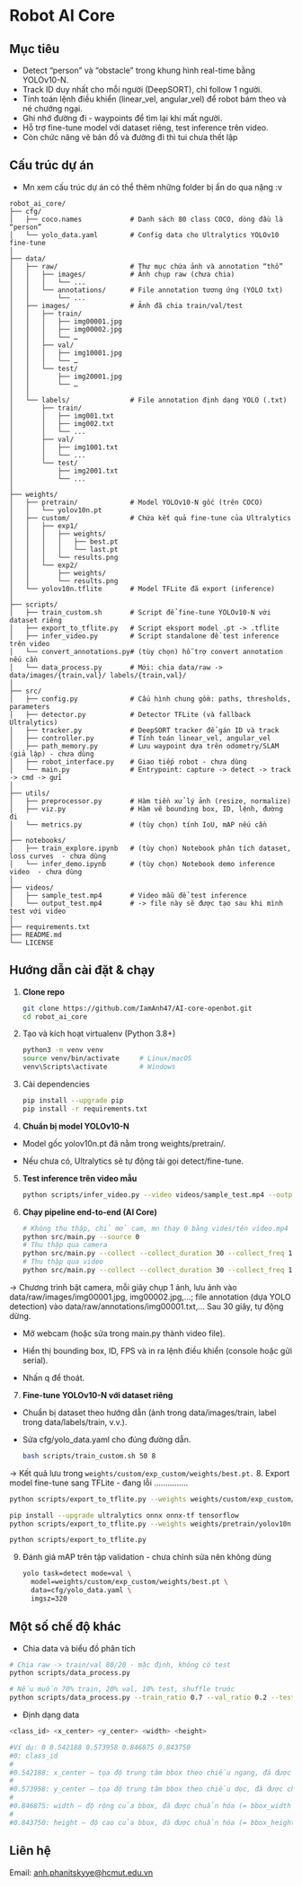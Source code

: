 # Robot AI Core

## Mục tiêu
- Detect “person” và “obstacle” trong khung hình real-time bằng YOLOv10-N.
- Track ID duy nhất cho mỗi người (DeepSORT), chỉ follow 1 người.
- Tính toán lệnh điều khiển (linear_vel, angular_vel) để robot bám theo và né chướng ngại.
- Ghi nhớ đường đi - waypoints để tìm lại khi mất người.
- Hỗ trợ fine-tune model với dataset riêng, test inference trên video.
- Còn chức năng vẽ bản đồ và đường đi thì tui chưa thết lập

## Cấu trúc dự án
- Mn xem cấu trúc dự án có thể thêm những folder bị ẩn do qua nặng :v
```
robot_ai_core/               
├── cfg/                      
│   ├── coco.names            # Danh sách 80 class COCO, dòng đầu là “person”
│   └── yolo_data.yaml        # Config data cho Ultralytics YOLOv10 fine-tune
│
├── data/       
│   ├── raw/                  # Thư mục chứa ảnh và annotation “thô”
│   │   ├── images/           # Ảnh chụp raw (chưa chia)
│   │   │   └── ...           
│   │   └── annotations/      # File annotation tương ứng (YOLO txt)
│   │       └── ...                        
│   ├── images/               # Ảnh đã chia train/val/test
│   │   ├── train/            
│   │   │   ├── img00001.jpg    
│   │   │   ├── img00002.jpg    
│   │   │   └── …             
│   │   ├── val/              
│   │   │   ├── img10001.jpg   
│   │   │   └── …             
│   │   └── test/             
│   │       ├── img20001.jpg   
│   │       └── …             
│   │
│   └── labels/               # File annotation định dạng YOLO (.txt)
│       ├── train/            
│       │   ├── img001.txt    
│       │   ├── img002.txt    
│       │   └── ...             
│       ├── val/              
│       │   ├── img1001.txt   
│       │   └── ...           
│       └── test/             
│           ├── img2001.txt   
│           └── ...            
│
├── weights/                  
│   ├── pretrain/             # Model YOLOv10-N gốc (trên COCO)
│   │   └── yolov10n.pt       
│   ├── custom/               # Chứa kết quả fine-tune của Ultralytics
│   │   ├── exp1/             
│   │   │   ├── weights/      
│   │   │   │   ├── best.pt   
│   │   │   │   └── last.pt   
│   │   │   └── results.png   
│   │   └── exp2/             
│   │       ├── weights/      
│   │       └── results.png   
│   └── yolov10n.tflite       # Model TFLite đã export (inference)
│
├── scripts/                  
│   ├── train_custom.sh       # Script để fine-tune YOLOv10-N với dataset riêng
│   ├── export_to_tflite.py   # Script eksport model .pt -> .tflite
│   ├── infer_video.py        # Script standalone để test inference trên video
│   └── convert_annotations.py# (tùy chọn) hỗ trợ convert annotation nếu cần
│   └── data_process.py       # Mới: chia data/raw -> data/images/{train,val}/ labels/{train,val}/
│
├── src/                      
│   ├── config.py             # Cấu hình chung gồm: paths, thresholds, parameters
│   ├── detector.py           # Detector TFLite (và fallback Ultralytics) 
│   ├── tracker.py            # DeepSORT tracker để gán ID và track
│   ├── controller.py         # Tính toán linear_vel, angular_vel
│   ├── path_memory.py        # Lưu waypoint dựa trên odometry/SLAM (giả lập) - chưa dùng
│   ├── robot_interface.py    # Giao tiếp robot - chưa dùng
│   └── main.py               # Entrypoint: capture -> detect -> track -> cmd -> gửi
│
├── utils/                    
│   ├── preprocessor.py       # Hàm tiền xử lý ảnh (resize, normalize)  
│   ├── viz.py                # Hàm vẽ bounding box, ID, lệnh, đường đi  
│   └── metrics.py            # (tùy chọn) tính IoU, mAP nếu cần  
│
├── notebooks/                
│   ├── train_explore.ipynb   # (tùy chọn) Notebook phân tích dataset, loss curves  - chưa dùng
│   └── infer_demo.ipynb      # (tùy chọn) Notebook demo inference video  - chưa dùng
│
├── videos/                   
│   ├── sample_test.mp4       # Video mẫu để test inference  
│   └── output_test.mp4       # -> file này sẽ được tạo sau khi mình test với video
│
├── requirements.txt          
├── README.md                 
└── LICENSE                   
```

## Hướng dẫn cài đặt & chạy

1. **Clone repo**  
   ```bash
   git clone https://github.com/IamAnh47/AI-core-openbot.git
   cd robot_ai_core
   ```
   
2. Tạo và kích hoạt virtualenv (Python 3.8+)

   ```bash
   python3 -m venv venv
   source venv/bin/activate     # Linux/macOS
   venv\Scripts\activate        # Windows
   ```

3. Cài dependencies

   ```bash
   pip install --upgrade pip
   pip install -r requirements.txt
   ```
4. **Chuẩn bị model YOLOv10-N**

- Model gốc yolov10n.pt đã nằm trong weights/pretrain/.

- Nếu chưa có, Ultralytics sẽ tự động tải gọi detect/fine-tune.

5. **Test inference trên video mẫu**
   ```bash
   python scripts/infer_video.py --video videos/sample_test.mp4 --output videos/output_test.mp4
   ```
6. **Chạy pipeline end-to-end (AI Core)**
   ```bash
   # Không thu thập, chỉ mở cam, mn thay 0 bằng vides/tên video.mp4
   python src/main.py --source 0
   # Thu thập qua camera
   python src/main.py --collect --collect_duration 30 --collect_freq 1.0 --source 0
   # Thu thập qua video
   python src/main.py --collect --collect_duration 30 --collect_freq 1.0 --source videos/sample_test.mp4
   ```
-> Chương trình bật camera, mỗi giây chụp 1 ảnh, lưu ảnh vào data/raw/images/img00001.jpg, img00002.jpg,…; file annotation (dựa YOLO detection) vào data/raw/annotations/img00001.txt,… Sau 30 giây, tự động dừng.
- Mở webcam (hoặc sửa trong main.py thành video file).

- Hiển thị bounding box, ID, FPS và in ra lệnh điều khiển (console hoặc gửi serial).

- Nhấn q để thoát.
7. **Fine-tune YOLOv10-N với dataset riêng**

- Chuẩn bị dataset theo hướng dẫn (ảnh trong data/images/train, label trong data/labels/train, v.v.).

- Sửa cfg/yolo_data.yaml cho đúng đường dẫn.
   ```bash
   bash scripts/train_custom.sh 50 8
   ```
-> Kết quả lưu trong ```weights/custom/exp_custom/weights/best.pt.```
8. Export model fine-tune sang TFLite - đang lỗi ...............
   ```bash
   python scripts/export_to_tflite.py --weights weights/custom/exp_custom/weights/best.pt --imgsz 320 --output weights/yolov10n_custom.tflite
   ```
   ```bash
   pip install --upgrade ultralytics onnx onnx-tf tensorflow
   python scripts/export_to_tflite.py --weights weights/pretrain/yolov10n.pt --imgsz 320 --output weights/yolov10n.tflite
   
   python scripts/export_to_tflite.py
   ```
9. Đánh giá mAP trên tập validation - chưa chỉnh sửa nên không dùng
   ```bash
   yolo task=detect mode=val \
     model=weights/custom/exp_custom/weights/best.pt \
     data=cfg/yolo_data.yaml \
     imgsz=320
   ```
## Một số chế độ khác
- Chia data và biểu đồ phân tích
```bash
# Chia raw -> train/val 80/20 - mặc định, không có test
python scripts/data_process.py

# Nếu muốn 70% train, 20% val, 10% test, shuffle trước
python scripts/data_process.py --train_ratio 0.7 --val_ratio 0.2 --test_ratio 0.1 --shuffle --report_dir eval_plots
```
- Định dạng data
```bash
<class_id> <x_center> <y_center> <width> <height>
```
```bash
#Ví dụ: 0 0.542188 0.573958 0.846875 0.843750
#0: class_id 
#
#0.542188: x_center – tọa độ trung tâm bbox theo chiều ngang, đã được chuẩn hóa (normalized).
#
#0.573958: y_center – tọa độ trung tâm bbox theo chiều dọc, đã được chuẩn hóa.
#
#0.846875: width – độ rộng của bbox, đã được chuẩn hóa (= bbox_width / image_width).
#
#0.843750: height – độ cao của bbox, đã được chuẩn hóa (= bbox_height / image_height).
```

## Liên hệ 
Email: anh.phanitskyye@hcmut.edu.vn 

